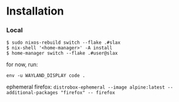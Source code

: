 # Installation


### Local

```
$ sudo nixos-rebuild switch --flake .#slax
$ nix-shell '<home-manager>' -A install
$ home-manager switch --flake .#user@slax
```
for now, run:
```
env -u WAYLAND_DISPLAY code .
```

ephemeral firefox:
```distrobox-ephemeral --image alpine:latest --additional-packages "firefox" -- firefox```
